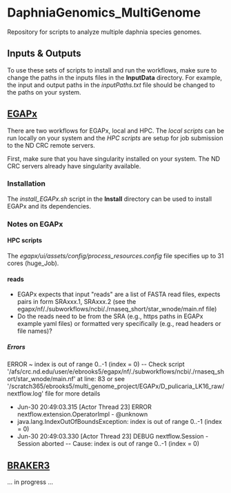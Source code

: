 # DaphniaGenomics_MultiGenome
Repository for scripts to analyze multiple daphnia species genomes.

## Inputs & Outputs

To use these sets of scripts to install and run the workflows, make sure to change the paths in the inputs files in the <b>InputData</b> directory. For example, the input and output paths in the <i>inputPaths.txt</i> file should be changed to the paths on your system.


## [EGAPx](https://github.com/ncbi/egapx/)
There are two workflows for EGAPx, local and HPC. The <i>local scripts</i> can be run locally on your system and the <i>HPC scripts</i> are setup for job submission to the ND CRC remote servers.

First, make sure that you have singularity installed on your system. The ND CRC servers already have singularity available.

### Installation

The <i>install_EGAPx.sh</i> script in the <b>Install</b> directory can be used to install EGAPx and its dependencies.

### Notes on EGAPx

#### HPC scripts
The <i>egapx/ui/assets/config/process_resources.config</i> file specifies up to 31 cores (huge_Job).

#### reads
- EGAPx expects that input "reads" are a list of FASTA read files, expects pairs in form SRAxxx.1, SRAxxx.2 (see the egapx/nf/./subworkflows/ncbi/./rnaseq_short/star_wnode/main.nf file)
- Do the reads need to be from the SRA (e.g., https paths in EGAPx example yaml files) or formatted very specifically (e.g., read headers or file names)?

##### Errors
ERROR ~ index is out of range 0..-1 (index = 0)
-- Check script '/afs/crc.nd.edu/user/e/ebrooks5/egapx/nf/./subworkflows/ncbi/./rnaseq_short/star_wnode/main.nf' at line: 83 or see '/scratch365/ebrooks5/multi_genome_project/EGAPx/D_pulicaria_LK16_raw/nextflow.log' file for more details
- Jun-30 20:49:03.315 [Actor Thread 23] ERROR nextflow.extension.OperatorImpl - @unknown
- java.lang.IndexOutOfBoundsException: index is out of range 0..-1 (index = 0)
- Jun-30 20:49:03.330 [Actor Thread 23] DEBUG nextflow.Session - Session aborted -- Cause: index is out of range 0..-1 (index = 0)


## [BRAKER3](https://github.com/Gaius-Augustus/BRAKER)
... in progress ...
